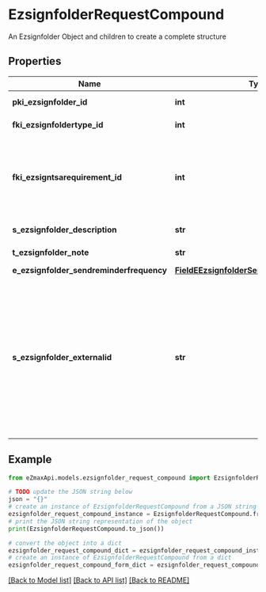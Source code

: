 # EzsignfolderRequestCompound

An Ezsignfolder Object and children to create a complete structure

## Properties

Name | Type | Description | Notes
------------ | ------------- | ------------- | -------------
**pki_ezsignfolder_id** | **int** | The unique ID of the Ezsignfolder | [optional] 
**fki_ezsignfoldertype_id** | **int** | The unique ID of the Ezsignfoldertype. | 
**fki_ezsigntsarequirement_id** | **int** | The unique ID of the Ezsigntsarequirement.  Determine if a Time Stamping Authority should add a timestamp on each of the signature. Valid values:  |Value|Description| |-|-| |1|No. TSA Timestamping will requested. This will make all signatures a lot faster since no round-trip to the TSA server will be required. Timestamping will be made using eZsign server&#39;s time.| |2|Best effort. Timestamping from a Time Stamping Authority will be requested but is not mandatory. In the very improbable case it cannot be completed, the timestamping will be made using eZsign server&#39;s time. **Additional fee applies**| |3|Mandatory. Timestamping from a Time Stamping Authority will be requested and is mandatory. In the very improbable case it cannot be completed, the signature will fail and the user will be asked to retry. **Additional fee applies**| | [optional] 
**s_ezsignfolder_description** | **str** | The description of the Ezsignfolder | 
**t_ezsignfolder_note** | **str** | Note about the Ezsignfolder | [optional] 
**e_ezsignfolder_sendreminderfrequency** | [**FieldEEzsignfolderSendreminderfrequency**](FieldEEzsignfolderSendreminderfrequency.md) |  | 
**s_ezsignfolder_externalid** | **str** | This field can be used to store an External ID from the client&#39;s system.  Anything can be stored in this field, it will never be evaluated by the eZmax system and will be returned AS-IS.  To store multiple values, consider using a JSON formatted structure, a URL encoded string, a CSV or any other custom format.  | [optional] 

## Example

```python
from eZmaxApi.models.ezsignfolder_request_compound import EzsignfolderRequestCompound

# TODO update the JSON string below
json = "{}"
# create an instance of EzsignfolderRequestCompound from a JSON string
ezsignfolder_request_compound_instance = EzsignfolderRequestCompound.from_json(json)
# print the JSON string representation of the object
print(EzsignfolderRequestCompound.to_json())

# convert the object into a dict
ezsignfolder_request_compound_dict = ezsignfolder_request_compound_instance.to_dict()
# create an instance of EzsignfolderRequestCompound from a dict
ezsignfolder_request_compound_form_dict = ezsignfolder_request_compound.from_dict(ezsignfolder_request_compound_dict)
```
[[Back to Model list]](../README.md#documentation-for-models) [[Back to API list]](../README.md#documentation-for-api-endpoints) [[Back to README]](../README.md)


